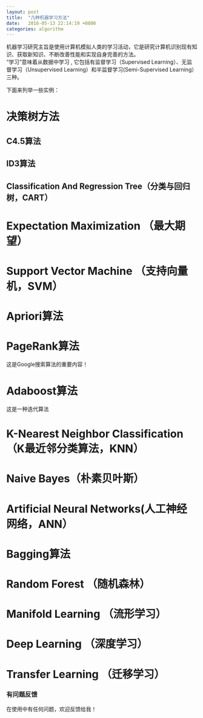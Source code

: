 ```yaml
---
layout: post
title:  "几种机器学习方法"
date:   2016-05-13 22:14:19 +0800
categories: algorithm
---
```


机器学习研究主旨是使用计算机模拟人类的学习活动，它是研究计算机识别现有知识、获取新知识、不断改善性能和实现自身完善的方法。  
“学习”意味着从数据中学习 , 它包括有监督学习（Supervised Learning）、无监督学习（Unsupervised Learning）和半监督学习(Semi-Supervised Learning）三种。

下面来列举一些实例：

# 决策树方法
## C4.5算法

## ID3算法

## Classification And Regression Tree（分类与回归树，CART）

# Expectation Maximization （最大期望）

# Support Vector Machine （支持向量机，SVM）

# Apriori算法

# PageRank算法 
这是Google搜索算法的重要内容！

# Adaboost算法
这是一种迭代算法

# K-Nearest Neighbor Classification（K最近邻分类算法，KNN）

# Naive Bayes（朴素贝叶斯）

# Artificial Neural Networks(人工神经网络，ANN）

# Bagging算法

# Random Forest （随机森林）

# Manifold Learning （流形学习）

# Deep Learning （深度学习）

# Transfer Learning （迁移学习）



### 有问题反馈
在使用中有任何问题，欢迎反馈给我！


